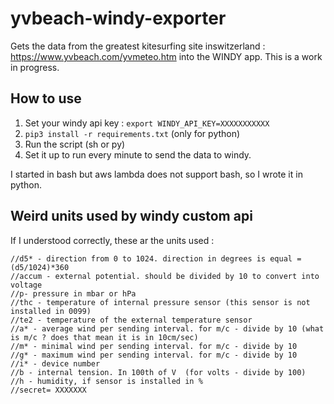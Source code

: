 # yvbeach-windy-exporter
Gets the data from the greatest kitesurfing site inswitzerland : https://www.yvbeach.com/yvmeteo.htm into the WINDY app. 
This is a work in progress. 

## How to use
1. Set your windy api key : `export WINDY_API_KEY=XXXXXXXXXXX`
2. `pip3 install -r requirements.txt` (only for python)
2. Run the script (sh or py)
3. Set it up to run every minute to send the data to windy. 

I started in bash but aws lambda does not support bash, so I wrote it in python.

## Weird units used by windy custom api
If I understood correctly, these ar the units used : 

```
//d5* - direction from 0 to 1024. direction in degrees is equal = (d5/1024)*360
//accum - external potential. should be divided by 10 to convert into voltage
//p- pressure in mbar or hPa
//thc - temperature of internal pressure sensor (this sensor is not installed in 0099)
//te2 - temperature of the external temperature sensor
//a* - average wind per sending interval. for m/c - divide by 10 (what is m/c ? does that mean it is in 10cm/sec)
//m* - minimal wind per sending interval. for m/c - divide by 10
//g* - maximum wind per sending interval. for m/c - divide by 10
//i* - device number
//b - internal tension. In 100th of V  (for volts - divide by 100)
//h - humidity, if sensor is installed in % 
//secret= XXXXXXX
```
